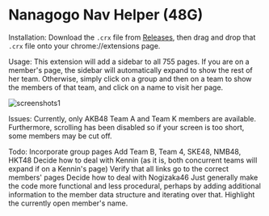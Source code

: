 # Nanagogo Nav Helper (48G)

Installation:
Download the `.crx` file from [Releases](wlerin/Nanagogo-NavHelper/), then drag and drop that `.crx` file onto your chrome://extensions page.

Usage:
This extension will add a sidebar to all 755 pages. If you are on a member's page, the sidebar will automatically expand to show the rest of her team. Otherwise, simply click on a group and then on a team to show the members of that team, and click on a name to visit her page.

![screenshots1](http://i.imgur.com/uFlURIk.jpg)

Issues:
Currently, only AKB48 Team A and Team K members are available. Furthermore, scrolling has been disabled so if your screen is too short, some members may be cut off.

Todo:
Incorporate group pages
Add Team B, Team 4, SKE48, NMB48, HKT48
Decide how to deal with Kennin (as it is, both concurrent teams will expand if on a Kennin's page)
Verify that all links go to the correct members' pages
Decide how to deal with Nogizaka46
Just generally make the code more functional and less procedural, perhaps by adding additional information to the member data structure and iterating over that.
Highlight the currently open member's name.
